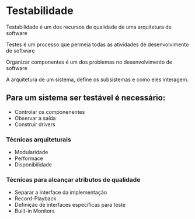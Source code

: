 # Testabilidade

Testabilidade é um dos recursos de qualidade de uma arquitetura de software

Testes é um processo que permeia todas as atividades de desenvolvimento de software

Organizar componentes é um dos problemas no desenvolvimento de software

A arquitetura de um sistema, define os subsistemas e como eles interagem.

## Para um sistema ser testável é necessário:

* Controlar os componenentes
* Observar a saída 
* Construir drivers

### Técnicas arquiteturais

* Modularidade
* Performace
* Disponibilidade

### Técnicas para alcançar atributos de qualidade

* Separar a interface da implementação
* Record-Playback
* Definição de interfaces específicas para teste
* Built-in Monitors

